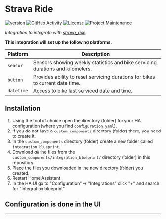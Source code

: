 # Strava Ride

[![version](https://img.shields.io/github/manifest-json/v/tonymyatt/strava_ride?filename=custom_components%2Fstrava_ride%2Fmanifest.json&label=latest&color=slateblue)](https://github.com/tonymyatt/strava_ride/releases/latest)
[![GitHub Activity][commits-shield]][commits]
[![License][license-shield]](LICENSE)
![Project Maintenance][maintenance-shield]

_Integration to integrate with [strava_ride][strava_ride]._

**This integration will set up the following platforms.**

Platform | Description
-- | --
`sensor` | Sensors showing weekly statistics and bike servicing durations and kilometers.
`button` | Provides ability to reset servicing durations for bikes to current date time.
`datetime` | Access to bike last serviced date and time.

## Installation

1. Using the tool of choice open the directory (folder) for your HA configuration (where you find `configuration.yaml`).
1. If you do not have a `custom_components` directory (folder) there, you need to create it.
1. In the `custom_components` directory (folder) create a new folder called `integration_blueprint`.
1. Download _all_ the files from the `custom_components/integration_blueprint/` directory (folder) in this repository.
1. Place the files you downloaded in the new directory (folder) you created.
1. Restart Home Assistant
1. In the HA UI go to "Configuration" -> "Integrations" click "+" and search for "Integration blueprint"

## Configuration is done in the UI

<!---->

***

[strava_ride]: https://www.strava.com/login
[commits-shield]: https://img.shields.io/github/commit-activity/y/tonymyatt/strava_ride.svg?plastic
[commits]: https://github.com/tonymyatt/strava_ride/commits/main
[license-shield]: https://img.shields.io/github/license/tonymyatt/strava_ride.svg?plastic
[maintenance-shield]: https://img.shields.io/badge/maintainer-tonymyatt-blue.svg?plastic
